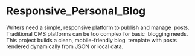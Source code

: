 # Responsive_Personal_Blog
Writers need a simple, responsive platform to publish and manage  posts. Traditional CMS platforms can be too complex for basic  blogging needs. This project builds a clean, mobile-friendly blog  template with posts rendered dynamically from JSON or local data.
